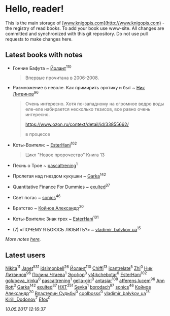 # Hello, reader!
This is the main storage of [www.knigopis.com](http://www.knigopis.com) - the registry of read books.
To add your book use www-site. All changes are committed and synchronized with this git repository.
Do not use pull requests to make changes here.


## Latest books with notes
* Гончие Бафута ~ [Йолант](users/104/104690883692185089260-google)<sup>110</sup>
    > Впервые прочитана в 2006-2008.

* Размножение в неволе. Как примирить эротику и быт ~ [Ник Литвинов](users/241/241974816-vkontakte)<sup>96</sup>
    > Очень интересно. Хотя по-западному на огромное ведро воды еле-еле набирается несколько тезисов, все равно очень интересно.
    > 
    > https://www.ozon.ru/context/detail/id/33855662/
    > 
    > в процессе

* Коты-Воители: ~ [EsterHani](users/305/30558181-vkontakte)<sup>102</sup>
    > Цикл "Новое пророчество"
    > Книга 13

* Песнь о Трое ~ [pascaltrening](users/116/1168869274-facebook)<sup>1</sup>

* Пролетая над гнездом кукушки ~ [Garka](users/115/115753719718250012620-google)<sup>142</sup>

* Quantitative Finance For Dummies ~ [exulted](users/100/100599204551896265722-google)<sup>37</sup>

* Свет погас ~ [sonics](users/588/5880221-vkontakte)<sup>46</sup>

* Братство ~ [Койнов Александр](users/414/414040473-vkontakte)<sup>20</sup>

* Коты-Воители: Знак трех ~ [EsterHani](users/305/30558181-vkontakte)<sup>101</sup>

* (7) «ПОЧЕМУ Я БОЮСЬ ЛЮБИТЬ?» ~ [vladimir_balykov_ua](users/423/423302481-vkontakte)<sup>15</sup>


_More notes [here](latest_books_with_notes.md)._


## Latest users
[Nikita](users/100/100684315-vkontakte)<sup>11</sup> 
[Janet](users/205/20565064-vkontakte)<sup>531</sup> 
[idsimonbell](users/380/380554090-vkontakte)<sup>26</sup> 
[Йолант](users/104/104690883692185089260-google)<sup>110</sup> 
[Chiffi](users/105/105831994080785626680-google)<sup>13</sup> 
[icantrelate](users/111/111003752220369872386-googleplus)<sup>5</sup> 
[Zhi](users/104/104502610850806942588-google)<sup>0</sup> 
[Ник Литвинов](users/241/241974816-vkontakte)<sup>96</sup> 
[Полина Чтаева](users/182/18209789998000712034-mailru)<sup>1</sup> 
[Эосфор](users/193/1931089343792598-facebook)<sup>0</sup> 
[yl4ikchebotar](users/651/65177110-vkontakte)<sup>0</sup> 
[EsterHani](users/305/30558181-vkontakte)<sup>102</sup> 
[golubeva_irinka](users/208/20867638-vkontakte)<sup>0</sup> 
[pascaltrening](users/116/1168869274-facebook)<sup>1</sup> 
[gella-girl](users/421/42198251-vkontakte)<sup>0</sup> 
[antasiar](users/688/68827372-vkontakte)<sup>109</sup> 
[afferens.lucem](users/196/196071655-vkontakte)<sup>96</sup> 
[Ann Rott](users/108/108774233915925319546-google)<sup>3</sup> 
[Garka](users/115/115753719718250012620-google)<sup>142</sup> 
[exulted](users/100/100599204551896265722-google)<sup>37</sup> 
[HXT](users/100/100002563462782-facebook)<sup>251</sup> 
[Sevka](users/101/101641083016803975228-google)<sup>1</sup> 
[borodach](users/157/15706320-vkontakte)<sup>97</sup> 
[sonics](users/588/5880221-vkontakte)<sup>46</sup> 
[Койнов Александр](users/414/414040473-vkontakte)<sup>20</sup> 
[Властелин Судьбы](users/117/117046242609775896772-google)<sup>0</sup> 
[coolbosss](users/135/135787469-vkontakte)<sup>0</sup> 
[vladimir_balykov_ua](users/423/423302481-vkontakte)<sup>15</sup> 
[Kirill_Dodonov](users/870/870467263091830-facebook)<sup>7</sup> 
[Efox](users/117/1178574968926770-facebook)<sup>0</sup> 


_10.05.2017 12:16:37_
